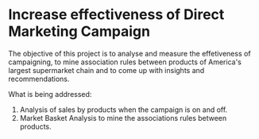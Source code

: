 # Increase effectiveness of Direct Marketing Campaign

The objective of this project is to analyse and measure the effetiveness of campaigning, to mine association rules between products of America's largest supermarket chain and to come up with insights and recommendations.

What is being addressed:

1) Analysis of sales by products when the campaign is on and off.
2) Market Basket Analysis to mine the associations rules between products.

